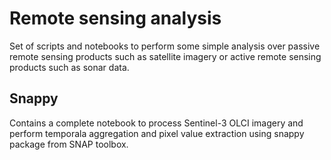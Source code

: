 # Remote sensing analysis

Set of scripts and notebooks to perform some simple analysis over passive remote sensing products such as satellite imagery or active remote sensing products such as sonar data.

## Snappy ##

Contains a complete notebook to process Sentinel-3 OLCI imagery and perform temporala aggregation and pixel value extraction using snappy package from SNAP toolbox.

